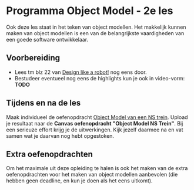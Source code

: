 # Programma Object Model - 2e les

Ook deze les staat in het teken van object modellen. Het makkelijk kunnen maken van object modellen is een van de belangrijkste vaardigheden van een goede software ontwikkelaar.

## Voorbereiding
- Lees tm blz 22 van [Design like a robot!](../../onderwijsmateriaal/readers/Design%20Like%20a%20Robot!.pdf) nog eens door.
- Bestudeer eventueel nog eens de highlights kun je ook in video-vorm: **TODO**

## Tijdens en na de les
Maak individueel de oefenopdracht [Object Model van een NS trein](../../onderwijsmateriaal/opdrachten/oefenopdrachten/object-model-ns-trein/object-model-ns-trein.md). Upload je resultaat naar de **Canvas oefenopdracht "Object Model NS Trein"**. Bij een serieuze effort krijg je de uitwerkingen. Kijk jezelf daarmee na en vat samen wat je daarvan nog hebt opgestoken.

## Extra oefenopdrachten
Om het maximale uit deze opleiding te halen is ook het maken van de extra oefenopdrachten voor het maken van object modellen aanbevolen (die hebben geen deadline, en kun je doen als het eens uitkomt).
